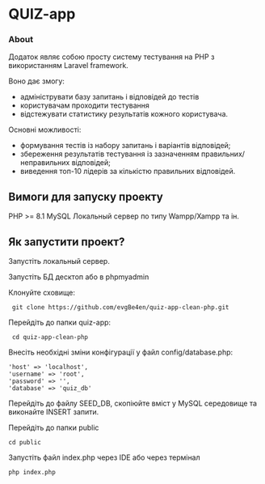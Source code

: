 # QUIZ-app

### About

Додаток являє собою просту систему тестування на PHP з використанням Laravel framework.

Воно дає змогу:

- адмініструвати базу запитань і відповідей до тестів
- користувачам проходити тестування
- відстежувати статистику результатів кожного користувача.

Основні можливості:

- формування тестів із набору запитань і варіантів відповідей;
- збереження результатів тестування із зазначенням правильних/неправильних відповідей;
- виведення топ-10 лідерів за кількістю правильних відповідей.

## Вимоги для запуску проекту

PHP >= 8.1
MySQL
Локальный сервер по типу Wampp/Xampp та iн.

## Як запустити проект?

Запустiть локальный сервер.

Запустiть БД десктоп або в phpmyadmin

Клонуйте сховище:

	 git clone https://github.com/evgBe4en/quiz-app-clean-php.git
 
Перейдіть до папки quiz-app:

 	 cd quiz-app-clean-php


Внесіть необхідні зміни конфігурації у файл config/database.php:

	'host' => 'localhost',
    'username' => 'root',
    'password' => '',
    'database' => 'quiz_db'

Перейдіть до файлу SEED_DB, скопiюйте вмiст у MySQL середовище та виконайте INSERT запити.

Перейдіть до папки public

	cd public

Запустiть файл index.php через IDE або через термiнал

	php index.php

